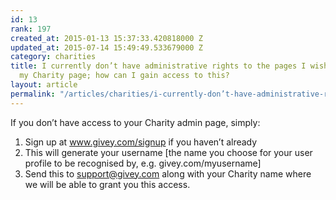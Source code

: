 ```yaml
---
id: 13
rank: 197
created_at: 2015-01-13 15:37:33.420818000 Z
updated_at: 2015-07-14 15:49:49.533679000 Z
category: charities
title: I currently don’t have administrative rights to the pages I wish to view for
  my Charity page; how can I gain access to this?
layout: article
permalink: "/articles/charities/i-currently-don’t-have-administrative-rights-to-the-pages-i-wish-to-view-for-my-charity-page;-how-can-i-gain-access-to-this/"
---
```

If you don’t have access to your Charity admin page, simply:<br/><ol><li>Sign up at www.givey.com/signup if you haven’t already</li><li>This will generate your username [the name you choose for your user profile to be recognised by, e.g. givey.com/myusername] </li><li>Send this to support@givey.com along with your Charity name where we will be able to grant you this access.</li></ol>